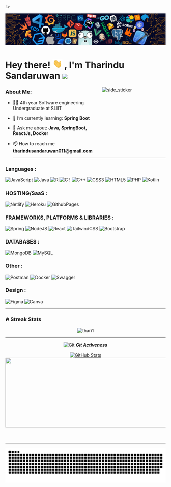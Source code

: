 r><p align="center"><img src="https://raw.githubusercontent.com/KevinPatel04/KevinPatel04/master/header.png"></p>
<!-- <div>
  <img align="right" width="40%" src="https://owlbertsio-resized.s3.amazonaws.com/Popper.psd.full.png">
</div> -->

 
 #  Hey there! <img src="https://raw.githubusercontent.com/ABSphreak/ABSphreak/master/gifs/Hi.gif" width="30px"> , I'm Tharindu Sandaruwan <img src="https://emojis.slackmojis.com/emojis/images/1531849430/4246/blob-sunglasses.gif?1531849430" width="30"/>
 <img align="right" width=200px height=200px alt="side_sticker" src="https://media.giphy.com/media/TEnXkcsHrP4YedChhA/giphy.gif" />


### About Me:

- 👨‍🎓 4th year Software engineering Undergraduate at SLIIT

- 🌱 I’m currently learning: **Spring Boot**

- 💬 Ask me about: **Java, SpringBoot, ReactJs, Docker**

- 📫 How to reach me **tharindusandaruwan011@gmail.com**


  <hr>
<h3 align="left">Languages : </h3> 
    
![JavaScript](https://img.shields.io/badge/javascript-%23323330.svg?style=for-the-badge&logo=javascript&logoColor=%23F7DF1E) ![Java](https://img.shields.io/badge/java-%23ED8B00.svg?style=for-the-badge&logo=java&logoColor=white)  ![R](https://img.shields.io/badge/r-%23276DC3.svg?style=for-the-badge&logo=r&logoColor=white) ![C](https://img.shields.io/badge/c-%2300599C.svg?style=for-the-badge&logo=c&logoColor=white) ! ![C++](https://img.shields.io/badge/c++-%2300599C.svg?style=for-the-badge&logo=c%2B%2B&logoColor=white) ![CSS3](https://img.shields.io/badge/css3-%231572B6.svg?style=for-the-badge&logo=css3&logoColor=white)  ![HTML5](https://img.shields.io/badge/html5-%23E34F26.svg?style=for-the-badge&logo=html5&logoColor=white) ![PHP](https://img.shields.io/badge/php-%23777BB4.svg?style=for-the-badge&logo=php&logoColor=white)   ![Kotlin](https://img.shields.io/badge/kotlin-%230095D5.svg?style=for-the-badge&logo=kotlin&logoColor=white)
    
<h3 align="left">HOSTING/SaaS : </h3> 
    
![Netlify](https://img.shields.io/badge/netlify-%23000000.svg?style=for-the-badge&logo=angularjs&logoColor=white) ![Heroku](https://img.shields.io/badge/heroku-%23430098.svg?style=for-the-badge&logo=heroku&logoColor=white)   ![GithubPages](https://img.shields.io/badge/github%20pages-121013?style=for-the-badge&logo=github&logoColor=white) 

<h3 align="left">FRAMEWORKS, PLATFORMS & LIBRARIES : </h3> 

![Spring](https://img.shields.io/badge/spring-%236DB33F.svg?style=for-the-badge&logo=spring&logoColor=white) ![NodeJS](https://img.shields.io/badge/node.js-6DA55F?style=for-the-badge&logo=node.js&logoColor=white) ![React](https://img.shields.io/badge/react-%2320232a.svg?style=for-the-badge&logo=react&logoColor=%2361DAFB)   ![TailwindCSS](https://img.shields.io/badge/tailwindcss-%2338B2AC.svg?style=for-the-badge&logo=tailwind-css&logoColor=white) ![Bootstrap](https://img.shields.io/badge/bootstrap-%23563D7C.svg?style=for-the-badge&logo=bootstrap&logoColor=white) 

<h3 align="left">DATABASES : </h3> 
    
![MongoDB](https://img.shields.io/badge/MongoDB-%234ea94b.svg?style=for-the-badge&logo=mongodb&logoColor=white) ![MySQL](https://img.shields.io/badge/mysql-%2300f.svg?style=for-the-badge&logo=mysql&logoColor=white)

<h3 align="left">Other : </h3> 
    
![Postman](https://img.shields.io/badge/Postman-FF6C37?style=for-the-badge&logo=postman&logoColor=white) ![Docker](https://img.shields.io/badge/docker-%230db7ed.svg?style=for-the-badge&logo=docker&logoColor=white) ![Swagger](https://img.shields.io/badge/-Swagger-%23Clojure?style=for-the-badge&logo=swagger&logoColor=white)

<h3 align="left">Design : </h3> 
    
![Figma](https://img.shields.io/badge/figma-%23F24E1E.svg?style=for-the-badge&logo=figma&logoColor=white) ![Canva](https://img.shields.io/badge/Canva-%2300C4CC.svg?style=for-the-badge&logo=Canva&logoColor=white) 

  <hr>

### 🔥 Streak Stats
<p align="center"><img src="https://github-readme-streak-stats.herokuapp.com/?user=tharindu-sandaruwan&theme=algolia" alt="thari1"  /></p>

<hr>
<p align="center">
 <img src="https://media.giphy.com/media/W5eoZHPpUx9sapR0eu/giphy.gif" width="30px" alt="Git"/>&nbsp;<i><b>Git Activeness</b></i></p>

 <p align="center">
<a href="https://github.com/azizovrafael">
   <img src="https://github-readme-stats.vercel.app/api?username=tharindu-sandaruwan&show_icons=true&title_color=7A7ADB&icon_color=2234AE&text_color=D3D3D3&bg_color=0,000000,130F40&locale=en" alt="GitHub Stats" /><br>
  <img height="220em" width="600em" src="https://github-readme-stats-eight-theta.vercel.app/api/top-langs/?username=tharindu-sandaruwan&layout=compact&langs_count=8&theme=algolia&include_all_commits=true&count_private=true"/>
</a>
</p>
 

<br>


<hr>
<p align="center">
  <img  src="https://raw.githubusercontent.com/Elanza-48/Elanza-48/main/resources/img/github-contribution-grid-snake.svg"
    alt="example" />
</p>


